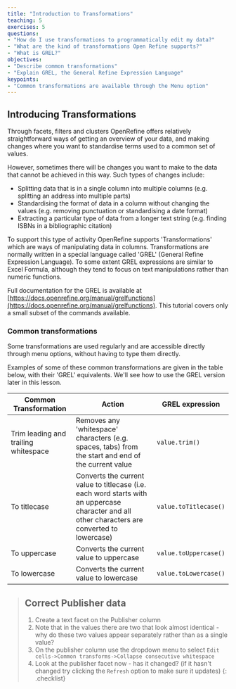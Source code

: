 ```yaml
---
title: "Introduction to Transformations"
teaching: 5
exercises: 5
questions:
- "How do I use transformations to programmatically edit my data?"
- "What are the kind of transformations Open Refine supports?"
- "What is GREL?"
objectives:
- "Describe common transformations"
- "Explain GREL, the General Refine Expression Language"
keypoints:
- "Common transformations are available through the Menu option"
---
```


## Introducing Transformations

Through facets, filters and clusters OpenRefine offers relatively straightforward ways of getting an overview of your data, and making changes where you want to standardise terms used to a common set of values.

However, sometimes there will be changes you want to make to the data that cannot be achieved in this way. Such types of changes include:

* Splitting data that is in a single column into multiple columns (e.g. splitting an address into multiple parts)
* Standardising the format of data in a column without changing the values (e.g. removing punctuation or standardising a date format)
* Extracting a particular type of data from a longer text string (e.g. finding ISBNs in a bibliographic citation)

To support this type of activity OpenRefine supports 'Transformations' which are ways of manipulating data in columns. Transformations are normally written in a special language called 'GREL' (General Refine Expression Language). To some extent GREL expressions are similar to Excel Formula, although they tend to focus on text manipulations rather than numeric functions.

Full documentation for the GREL is available at [https://docs.openrefine.org/manual/grelfunctions](https://docs.openrefine.org/manual/grelfunctions). This tutorial covers only a small subset of the commands available.

### Common transformations
Some transformations are used regularly and are accessible directly through menu options, without having to type them directly.

Examples of some of these common transformations are given in the table below, with their 'GREL' equivalents. We'll see how to use the GREL version later in this lesson.

Common Transformation  | Action | GREL expression
--------------------| ------------- | -------------
Trim leading and trailing whitespace | Removes any 'whitespace' characters (e.g. spaces, tabs) from the start and end of the current value | ```value.trim()```
To titlecase| Converts the current value to titlecase (i.e. each word starts with an uppercase character and all other characters are converted to lowercase) | ```value.toTitlecase()```
To uppercase| Converts the current value to uppercase | ```value.toUppercase()```
To lowercase| Converts the current value to lowercase | ```value.toLowercase()```

>## Correct Publisher data
>1. Create a text facet on the Publisher column
>2. Note that in the values there are two that look almost identical - why do these two values appear separately rather than as a single value?
>3. On the publisher column use the dropdown menu to select ```Edit cells->Common transforms->Collapse consecutive whitespace```
>4. Look at the publisher facet now - has it changed? (if it hasn't changed try clicking the ```Refresh``` option to make sure it updates)
{: .checklist}
